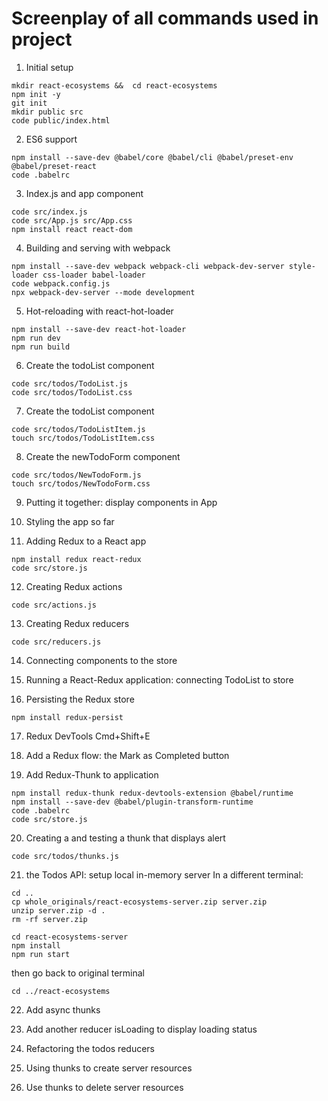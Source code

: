 # Screenplay of all commands used in project 

1. Initial setup
```
mkdir react-ecosystems &&  cd react-ecosystems
npm init -y
git init
mkdir public src 
code public/index.html
```

2. ES6 support 
```
npm install --save-dev @babel/core @babel/cli @babel/preset-env @babel/preset-react
code .babelrc
```

3. Index.js and app component
```
code src/index.js
code src/App.js src/App.css
npm install react react-dom
```

4. Building and serving with webpack
```
npm install --save-dev webpack webpack-cli webpack-dev-server style-loader css-loader babel-loader
code webpack.config.js
npx webpack-dev-server --mode development
```

5. Hot-reloading with react-hot-loader
```
npm install --save-dev react-hot-loader
npm run dev
npm run build
```

6. Create the todoList component
```
code src/todos/TodoList.js
code src/todos/TodoList.css
```

7. Create the todoList component
```
code src/todos/TodoListItem.js
touch src/todos/TodoListItem.css
```

8. Create the newTodoForm component
```
code src/todos/NewTodoForm.js
touch src/todos/NewTodoForm.css
```
9. Putting it together: display components in App

10. Styling the app so far

11. Adding Redux to a React app
```
npm install redux react-redux
code src/store.js
```

12. Creating Redux actions
```
code src/actions.js
```

13. Creating Redux reducers
```
code src/reducers.js
```

14. Connecting components to the store 

15. Running a React-Redux application: connecting TodoList to store

16. Persisting the Redux store
```
npm install redux-persist
```
17. Redux DevTools Cmd+Shift+E 

18. Add a Redux flow: the Mark as Completed button

19. Add Redux-Thunk to application
```
npm install redux-thunk redux-devtools-extension @babel/runtime
npm install --save-dev @babel/plugin-transform-runtime
code .babelrc
code src/store.js
```

20. Creating a and testing a thunk that displays alert
```
code src/todos/thunks.js
```

21. the Todos API: setup local in-memory server
In a different terminal:   
```
cd ..
cp whole_originals/react-ecosystems-server.zip server.zip
unzip server.zip -d . 
rm -rf server.zip

cd react-ecosystems-server
npm install
npm run start
```
then go back to original terminal  
```
cd ../react-ecosystems
``` 

22. Add async thunks 

23. Add another reducer isLoading to display loading status

24. Refactoring the todos reducers 

25. Using thunks to create server resources

26. Use thunks to delete server resources
